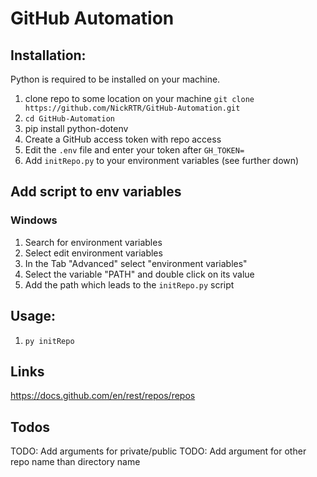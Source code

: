 # GitHub Automation

## Installation:

Python is required to be installed on your machine.

1. clone repo to some location on your machine `git clone https://github.com/NickRTR/GitHub-Automation.git`
2. `cd GitHub-Automation`
3. pip install python-dotenv
3. Create a GitHub access token with repo access
4. Edit the `.env` file and enter your token after `GH_TOKEN=`
5. Add `initRepo.py` to your environment variables (see further down)

## Add script to env variables

### Windows
1. Search for environment variables
2. Select edit environment variables
3. In the Tab "Advanced" select "environment variables"
4. Select the variable "PATH" and double click on its value
4. Add the path which leads to the `initRepo.py` script

## Usage:

1. `py initRepo`

## Links

https://docs.github.com/en/rest/repos/repos


## Todos

TODO: Add arguments for private/public
TODO: Add argument for other repo name than directory name
